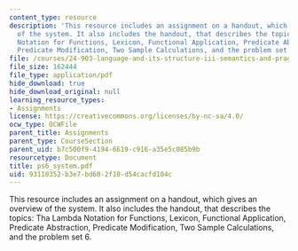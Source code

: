 ```yaml
---
content_type: resource
description: 'This resource includes an assignment on a handout, which gives an overview
  of the system. It also includes the handout, that describes the topics: Tha Lambda
  Notation for Functions, Lexicon, Functional Application, Predicate Abstraction,
  Predicate Modification, Two Sample Calculations, and the problem set 6.'
file: /courses/24-903-language-and-its-structure-iii-semantics-and-pragmatics-spring-2005/93110352b3e7bd602f10d54cacfd104c_ps6_system.pdf
file_size: 162444
file_type: application/pdf
hide_download: true
hide_download_original: null
learning_resource_types:
- Assignments
license: https://creativecommons.org/licenses/by-nc-sa/4.0/
ocw_type: OCWFile
parent_title: Assignments
parent_type: CourseSection
parent_uid: b7c500f9-4194-6619-c916-a35e5c085b9b
resourcetype: Document
title: ps6_system.pdf
uid: 93110352-b3e7-bd60-2f10-d54cacfd104c
---
```

This resource includes an assignment on a handout, which gives an overview of the system. It also includes the handout, that describes the topics: Tha Lambda Notation for Functions, Lexicon, Functional Application, Predicate Abstraction, Predicate Modification, Two Sample Calculations, and the problem set 6.